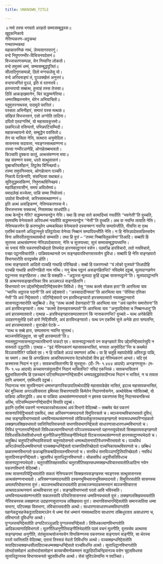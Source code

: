 ```yaml
---
title: UNKNOWN_TITLE

---
```

॥ नमो तस्स भगवतो अरहतो सम्मासम्बुद्धस्स॥  
खुद्दकनिकाये  
नेत्तिप्पकरण-अट्ठकथा  
गन्थारम्भकथा  
महाकारुणिकं नाथं, ञेय्यसागरपारगुं।  
वन्दे निपुणगम्भीर-विचित्रनयदेसनं॥  
विज्जाचरणसम्पन्ना, येन निय्यन्ति लोकतो।  
वन्दे तमुत्तमं धम्मं, सम्मासम्बुद्धपूजितं॥  
सीलादिगुणसम्पन्नो, ठितो मग्गफलेसु यो।  
वन्दे अरियसङ्घं तं, पुञ्ञक्खेत्तं अनुत्तरं॥  
वन्दनाजनितं पुञ्ञं, इति यं रतनत्तये।  
हतन्तरायो सब्बत्थ, हुत्वाहं तस्स तेजसा॥  
ठितिं आकङ्खमानेन, चिरं सद्धम्मनेत्तिया।  
धम्मरक्खितनामेन, थेरेन अभियाचितो॥  
पदुमुत्तरनाथस्स, पादमूले पवत्तितं।  
पस्सता अभिनीहारं, सम्पत्तं यस्स मत्थकं॥  
संखित्तं विभजन्तानं, एसो अग्गोति तादिना।  
ठपितो एतदग्गस्मिं, यो महासावकुत्तमो॥  
छळभिञ्ञो वसिप्पत्तो, पभिन्नपटिसम्भिदो।  
महाकच्चायनो थेरो, सम्बुद्धेन पसंसितो॥  
तेन या भासिता नेत्ति, सत्थारा अनुमोदिता।  
सासनस्स सदायत्ता, नवङ्गस्सत्थवण्णना॥  
तस्सा गम्भीरञाणेहि, ओगाहेतब्बभावतो।  
किञ्चापि दुक्करा कातुं, अत्थसंवण्णना मया॥  
सह संवण्णनं यस्मा, धरते सत्थुसासनं।  
पुब्बाचरियसीहानं, तिट्ठतेव विनिच्छयो॥  
तस्मा तमुपनिस्साय, ओगाहेत्वान पञ्चपि।  
निकाये पेटकेनापि, संसन्दित्वा यथाबलं॥  
सुविसुद्धमसंकिण्णं, निपुणत्थविनिच्छयं।  
महाविहारवासीनं, समयं अविलोमयं॥  
पमादलेखं वज्जेत्वा, पाळिं सम्मा नियोजयं।  
उपदेसं विभावेन्तो, करिस्सामत्थवण्णनं॥  
इति अत्थं असङ्किण्णं, नेत्तिप्पकरणस्स मे।  
विभजन्तस्स सक्कच्चं, निसामयथ साधवोति॥  
तत्थ केनट्ठेन नेत्ति? सद्धम्मनयनट्ठेन नेत्ति। यथा हि तण्हा सत्ते कामादिभवं नयतीति ‘‘भवनेत्ती’’ति वुच्चति, एवमयम्पि वेनेय्यसत्ते अरियधम्मं नयतीति सद्धम्मनयनट्ठेन ‘‘नेत्ती’’ति वुच्चति। अथ वा नयन्ति तायाति नेत्ति। नेत्तिप्पकरणेन हि करणभूतेन धम्मकथिका वेनेय्यसत्ते दस्सनमग्गं नयन्ति सम्पापेन्तीति, नीयन्ति वा एत्थ एतस्मिं पकरणे अधिट्ठानभूते पतिट्ठापेत्वा वेनेय्या निब्बानं सम्पापियन्तीति नेत्ति। न हि नेत्तिउपदेससन्निस्सयेन विना अविपरीतसुत्तत्थावबोधो सम्भवति। तथा हि वुत्तं – ‘‘तस्मा निब्बायितुकामेना’’तिआदि। सब्बापि हि सुत्तस्स अत्थसंवण्णना नेत्तिउपदेसायत्ता, नेत्ति च सुत्तप्पभवा, सुत्तं सम्मासम्बुद्धप्पभवन्ति।  
सा पनायं नेत्ति पकरणपरिच्छेदतो तिप्पभेदा हारनयपट्ठानानं वसेन। पठमञ्हि हारविचारो, ततो नयविचारो, पच्छा पट्ठानविचारोति। पाळिववत्थानतो पन सङ्गहवारविभागवारवसेन दुविधा। सब्बापि हि नेत्ति सङ्गहवारो विभागवारोति वारद्वयमेव होति।  
तत्थ सङ्गहवारो आदितो पञ्चहि गाथाहि परिच्छिन्नो। सब्बो हि पकरणत्थो ‘‘यं लोको पूजयते’’तिआदीहि पञ्चहि गाथाहि अपरिग्गहितो नाम नत्थि। ननु चेत्थ पट्ठानं असङ्गहितन्ति? नयिदमेवं दट्ठब्बं, मूलपदग्गहणेन पट्ठानस्स सङ्गहितत्ता। तथा हि वक्खति – ‘‘अट्ठारस मूलपदा कुहिं दट्ठब्बा सासनपट्ठाने’’ति। मूलपदपट्ठानानि हि अत्थनयसङ्खारत्तिका विय अञ्ञमञ्ञं सङ्गहितानि।  
विभागवारो पन उद्देसनिद्देसपटिनिद्देसवसेन तिविधो। तेसु ‘‘तत्थ कतमे सोळस हारा’’ति आरभित्वा याव ‘‘भवन्ति अट्ठारस पदानी’’ति अयं उद्देसवारो। ‘‘अस्सादादीनवता’’ति आरभित्वा याव ‘‘तेत्तिंसा एत्तिका नेत्ती’’ति अयं निद्देसवारो। पटिनिद्देसवारो पन हारविभङ्गवारो हारसम्पातवारो नयसमुट्ठानवारो सासनपट्ठानवारोति चतुब्बिधो। तेसु ‘‘तत्थ कतमो देसनाहारो’’ति आरभित्वा याव ‘‘अयं पहानेन समारोपना’’ति अयं हारविभङ्गवारो। तत्थ ‘‘कतमो देसनाहारसम्पातो’’ति आरभित्वा याव ‘‘अनुपादिसेसा च निब्बानधातू’’ति अयं हारसम्पातवारो। एत्थाह – हारविभङ्गहारसम्पातवारानं किं नानाकरणन्ति? वुच्चते – यत्थ अनेकेहिपि उदाहरणसुत्तेहि एको हारो निद्दिसीयति, अयं हारविभङ्गवारो। यत्थ पन एकस्मिं सुत्ते अनेके हारा सम्पतन्ति, अयं हारसम्पातवारो। वुत्तञ्हेतं पेटके –  
‘‘यत्थ च सब्बे हारा, सम्पतमाना नयन्ति सुत्तत्थं।  
ब्यञ्जनविधिपुथुत्ता, सा भूमी हारसम्पातो’’ति॥  
नयसमुट्ठानसासनपट्ठानवारविभागो पाकटो एव। सासनपट्ठानवारो पन सङ्गहवारे विय उद्देसनिद्देसवारेसुपि न सरूपतो उद्धटोति। एत्थाह – ‘‘इदं नेत्तिप्पकरणं महासावकभासितं, भगवता अनुमोदित’’न्ति च कथमेतं विञ्ञायतीति? पाळितो एव। न हि पाळितो अञ्ञं पमाणतरं अत्थि। या हि चतूहि महापदेसेहि अविरुद्धा पाळि, सा पमाणं। तथा हि अगरहिताय आचरियपरम्पराय पेटकोपदेसो विय इदं नेत्तिप्पकरणं आभतं। यदि एवं कस्मास्स निदानं न वुत्तं। सावकभासितानम्पि हि सुभसुत्त- (दी॰ नि॰ १.४४४ आदयो) अनङ्गणसुत्त- (म॰ नि॰ १.५७ आदयो) कच्चायनसंयुत्तादीनं निदानं भासितन्ति? नयिदं एकन्तिकं। सावकभासितानं बुद्धभासितानम्पि हि एकच्चानं पटिसम्भिदामग्गनिद्देसादीनं धम्मपदबुद्धवंसादीनञ्च निदानं न भासितं, न च तावता तानि अप्पमाणं, एवमिधापि दट्ठब्बं।  
निदानञ्च नाम सुत्तविनयानं धम्मभण्डागारिकउपालित्थेरादीहि महासावकेहेव भासितं, इदञ्च महासावकभासितं, थेरं मुञ्चित्वा अनञ्ञविसयत्ता इमिस्सा विचारणायाति किमेतेन निदानगवेसनेन, अत्थोयेवेत्थ गवेसितब्बो, यो पाळिया अविरुद्धोति। अथ वा पाळिया अत्थसंवण्णनाभावतो न इमस्स पकरणस्स विसुं निदानवचनकिच्चं अत्थि, पटिसम्भिदामग्गनिद्देसादीनं वियाति दट्ठब्बं।  
इदानि एतस्मिं पकरणे नानप्पकारकोसल्लत्थं अयं विभागो वेदितब्बो – सब्बमेव चेतं पकरणं सासनपरियेट्ठिभावतो एकविधं, तथा अरियमग्गसम्पादनतो विमुत्तिरसतो च। ब्यञ्जनत्थविचारभावतो दुविधं, तथा सङ्गहविभागभावतो धम्मविनयत्थसंवण्णनतो लोकियलोकुत्तरत्थसङ्गहणतो रूपारूपधम्मपरिग्गाहकतो लक्खणलक्खियभावतो पवत्तिनिवत्तिवचनतो सभागविसभागनिद्देसतो साधारणासाधारणधम्मविभागतो च।  
तिविधं पुग्गलत्तयनिद्देसतो तिविधकल्याणविभागतो परिञ्ञत्तयकथनतो पहानत्तयूपदेसतो सिक्खत्तयसङ्गहणतो तिविधसंकिलेसविसोधनतो मूलगीतिअनुगीतिसङ्गीतिभेदतो पिटकत्तयत्थसंवण्णनतो हारनयपट्ठानप्पभेदतो च।  
चतुब्बिधं चतुप्पटिसम्भिदाविसयतो चतुनयदेसनतो धम्मत्थदेसनापटिवेधगम्भीरभावतो च। पञ्चविधं अभिञ्ञेय्यादिधम्मविभागतो पञ्चक्खन्धनिद्देसतो पञ्चगतिपरिच्छेदतो पञ्चनिकायत्थविवरणतो च। छब्बिधं छळारम्मणविभागतो छअज्झत्तिकबाहिरायतनविभागतो च। सत्तविधं सत्तविञ्ञाणट्ठितिपरिच्छेदतो। नवविधं सुत्तादिनवङ्गनिद्देसतो। चुद्दसविधं सुत्ताधिट्ठानविभागतो। सोळसविधं अट्ठवीसतिविधञ्च सासनपट्ठानप्पभेदतो। चतुरासीतिसहस्सविधं चतुरासीतिसहस्सधम्मक्खन्धविचारभावतोतिआदिना नयेन पकरणविभागो वेदितब्बो।  
तत्थ सासनपरियेट्ठिभावतोति सकलं नेत्तिप्पकरणं सिक्खत्तयसङ्गहस्स नवङ्गस्स सत्थुसासनस्स अत्थसंवण्णनाभावतो। अरियमग्गसम्पादनतोति दस्सनभूमिभावनाभूमिसम्पादनतो। विमुत्तिरसतोति सासनस्स अमतपरियोसानत्ता वुत्तं। ब्यञ्जनत्थविचारभावतोति हारब्यञ्जनपदकम्मनयानं ब्यञ्जनविचारत्ता अत्थपदअत्थनयानं अत्थविचारत्ता वुत्तं। सङ्गहविभागभावो परतो आवि भविस्सति। धम्मविनयत्थसंवण्णनतोति सकलस्सापि परियत्तिसासनस्स धम्मविनयभावतो वुत्तं। लक्खणलक्खियभावतोति नेत्तिवचनस्स लक्खणत्ता उदाहरणसुत्तानञ्च लक्खियत्ता वुत्तं। सभागविसभागनिद्देसतोति समानजातिया धम्मा सभागा, पटिपक्खा विसभागा, तंविचारभावतोति अत्थो। साधारणासाधारणधम्मविभागतोति पहानेकट्ठसहजेकट्ठतादिसामञ्ञेन ये धम्मा येसं धम्मानं नामवत्थादिना साधारणा तब्बिधुरताय असाधारणा च, तंविभागतो दुविधन्ति अत्थो।  
पुग्गलत्तयनिद्देसतोति उग्घटितञ्ञुआदि पुग्गलत्तयनिद्देसतो। तिविधकल्याणविभागतोति आदिकल्याणादिविभागतो। मूलगीतिअनुगीतिसङ्गीतिभेदतोति पठमं वचनं मूलगीति, वुत्तस्सेव अत्थस्स सङ्गहगाथा अनुगीति, तंतंसुत्तत्थयोजनवसेन विप्पकिण्णस्स पकरणस्स सङ्गायनं सङ्गीति, सा थेरस्स परतो पवत्तिताति वेदितब्बा, एतासं तिस्सन्नं भेदतो तिविधन्ति अत्थो। पञ्चक्खन्धनिद्देसतोति रूपादिपञ्चक्खन्धसीलादिपञ्चधम्मक्खन्धनिद्देसतो पञ्चविधन्ति अत्थो। सुत्ताधिट्ठानविभागतोति लोभदोसमोहानं अलोभादोसामोहानं कायवचीमनोकम्मानं सद्धादिपञ्चिन्द्रियानञ्च वसेन चुद्दसविधस्स सुत्ताधिट्ठानस्स विभागवचनतो चुद्दसविधन्ति अत्थो। सेसं सुविञ्ञेय्यन्ति न पपञ्चितं।  